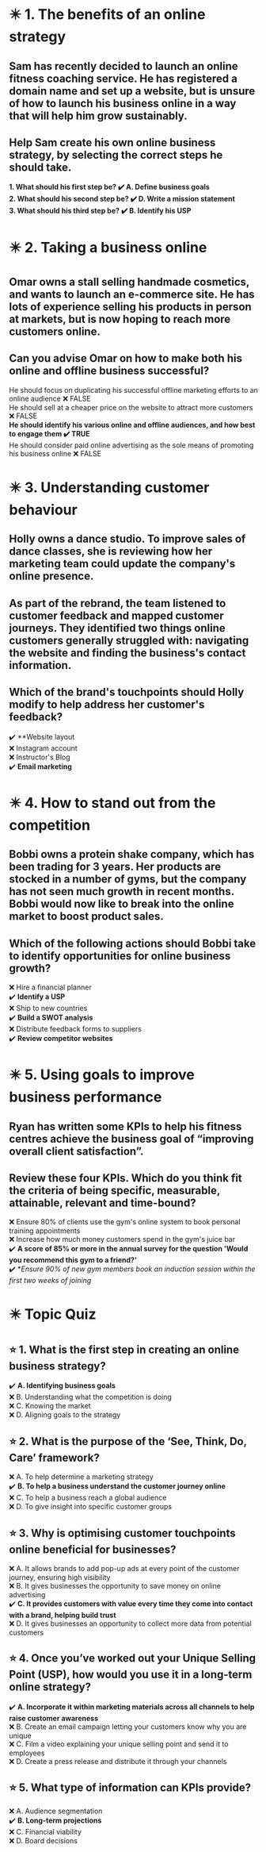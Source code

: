 # :eight_pointed_black_star: 1. The benefits of an online strategy

## Sam has recently decided to launch an online fitness coaching service. He has registered a domain name and set up a website, but is unsure of how to launch his business online in a way that will help him grow sustainably.

## Help Sam create his own online business strategy, by selecting the correct steps he should take.

**1. What should his first step be? :heavy_check_mark: A. Define business goals**\
**2. What should his second step be? :heavy_check_mark: D. Write a mission statement**\
**3. What should his third step be? :heavy_check_mark: B. Identify his USP**

# :eight_pointed_black_star: 2. Taking a business online

## Omar owns a stall selling handmade cosmetics, and wants to launch an e-commerce site. He has lots of experience selling his products in person at markets, but is now hoping to reach more customers online.

## Can you advise Omar on how to make both his online and offline business successful?

He should focus on duplicating his successful offline marketing efforts to an online audience :x: FALSE\
He should sell at a cheaper price on the website to attract more customers :x: FALSE\
**He should identify his various online and offline audiences, and how best to engage them :heavy_check_mark: TRUE**\
He should consider paid online advertising as the sole means of promoting his business online :x: FALSE

# :eight_pointed_black_star: 3. Understanding customer behaviour

## Holly owns a dance studio. To improve sales of dance classes, she is reviewing how her marketing team could update the company's online presence.

## As part of the rebrand, the team listened to customer feedback and mapped customer journeys. They identified two things online customers generally struggled with: navigating the website and finding the business's contact information.

## Which of the brand's touchpoints should Holly modify to help address her customer's feedback?

:heavy_check_mark: **Website layout\
:x: Instagram account\
:x: Instructor's Blog\
:heavy_check_mark: **Email marketing**

# :eight_pointed_black_star: 4.  How to stand out from the competition

## Bobbi owns a protein shake company, which has been trading for 3 years. Her products are stocked in a number of gyms, but the company has not seen much growth in recent months. Bobbi would now like to break into the online market to boost product sales.

## Which of the following actions should Bobbi take to identify opportunities for online business growth?

:x: Hire a financial planner\
:heavy_check_mark: **Identify a USP**\
:x: Ship to new countries\
:heavy_check_mark: **Build a SWOT analysis**\
:x: Distribute feedback forms to suppliers\
:heavy_check_mark: **Review competitor websites**

# :eight_pointed_black_star: 5. Using goals to improve business performance

## Ryan has written some KPIs to help his fitness centres achieve the business goal of “improving overall client satisfaction”.

## Review these four KPIs. Which do you think fit the criteria of being specific, measurable, attainable, relevant and time-bound?

:x: Ensure 80% of clients use the gym's online system to book personal training appointments\
:x: Increase how much money customers spend in the gym's juice bar\
:heavy_check_mark: **A score of 85% or more in the annual survey for the question 'Would you recommend this gym to a friend?'**\
:heavy_check_mark: **Ensure 90% of new gym members book an induction session within the first two weeks of joining*

# :eight_pointed_black_star: Topic Quiz

## :star: 1. What is the first step in creating an online business strategy?

:heavy_check_mark: **A. Identifying business goals**\
:x: B. Understanding what the competition is doing\
:x: C. Knowing the market\
:x: D. Aligning goals to the strategy

## :star: 2. What is the purpose of the ‘See, Think, Do, Care’ framework?

:x: A. To help determine a marketing strategy\
:heavy_check_mark: **B. To help a business understand the customer journey online**\
:x: C. To help a business reach a global audience\
:x: D. To give insight into specific customer groups

## :star: 3. Why is optimising customer touchpoints online beneficial for businesses? 

:x: A. It allows brands to add pop-up ads at every point of the customer journey, ensuring high visibility\
:x: B. It gives businesses the opportunity to save money on online advertising\
:heavy_check_mark: **C. It provides customers with value every time they come into contact with a brand, helping build trust**\
:x: D. It gives businesses an opportunity to collect more data from potential customers

## :star: 4. Once you’ve worked out your Unique Selling Point (USP), how would you use it in a long-term online strategy? 

:heavy_check_mark: **A. Incorporate it within marketing materials across all channels to help raise customer awareness**\
:x: B. Create an email campaign letting your customers know why you are unique\
:x: C. Film a video explaining your unique selling point and send it to employees\
:x: D. Create a press release and distribute it through your channels

## :star: 5. What type of information can KPIs provide? 

:x: A. Audience segmentation\
:heavy_check_mark: **B. Long-term projections**\
:x: C. Financial viability\
:x: D. Board decisions 